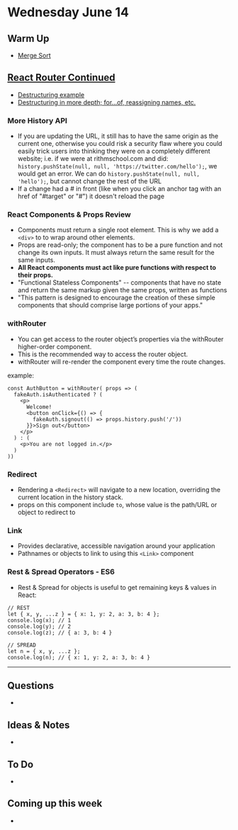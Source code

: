 # Wednesday June 14

## Warm Up

* [Merge Sort](https://repl.it/student/submissions/1125319)

## [React Router Continued](https://github.com/rithmschool/react_curriculum/blob/master/Unit-02/01-react_router.md)

* [Destructuring example](http://wesbos.com/destructuring-objects/)
* [Destructuring in more depth; for...of, reassigning names, etc.](https://developer.mozilla.org/en-US/docs/Web/JavaScript/Reference/Operators/Destructuring_assignment)

### More History API

* If you are updating the URL, it still has to have the same origin as the current one, otherwise you could risk a security flaw where you could easily trick users into thinking they were on a completely different website; i.e. if we were at rithmschool.com and did: `history.pushState(null, null, 'https://twitter.com/hello');`, we would get an error. We can do `history.pushState(null, null, 'hello');`, but cannot change the rest of the URL
* If a change had a # in front (like when you click an anchor tag with an href of "#target" or "#") it doesn't reload the page

### React Components & Props Review

* Components must return a single root element. This is why we add a `<div>` to to wrap around other elements.
* Props are read-only; the component has to be a pure function and not change its own inputs. It must always return the same result for the same inputs.
* **All React components must act like pure functions with respect to their props.**
* "Functional Stateless Components" -- components that have no state and return the same markup given the same props, written as functions
* "This pattern is designed to encourage the creation of these simple components that should comprise large portions of your apps."

### withRouter 

* You can get access to the router object’s properties via the withRouter higher-order component. 
* This is the recommended way to access the router object. 
* withRouter will re-render the component every time the route changes.

example: 

```
const AuthButton = withRouter( props => (
  fakeAuth.isAuthenticated ? (
    <p>
      Welcome! 
      <button onClick={() => {
        fakeAuth.signout(() => props.history.push('/'))
      }}>Sign out</button>
    </p>
  ) : (
    <p>You are not logged in.</p>
  )
))
```

### Redirect

* Rendering a `<Redirect>` will navigate to a new location, overriding the current location in the history stack. 
* props on this component include `to`, whose value is the path/URL or object to redirect to

### Link

* Provides declarative, accessible navigation around your application
* Pathnames or objects to link to using this `<Link>` component

### Rest & Spread Operators - ES6

* Rest & Spread for objects is useful to get remaining keys & values in React: 

```
// REST
let { x, y, ...z } = { x: 1, y: 2, a: 3, b: 4 };
console.log(x); // 1
console.log(y); // 2
console.log(z); // { a: 3, b: 4 }

// SPREAD
let n = { x, y, ...z };
console.log(n); // { x: 1, y: 2, a: 3, b: 4 }
```


************************************

## Questions 

* 

## Ideas & Notes

* 

## To Do

* 

## Coming up this week

* 